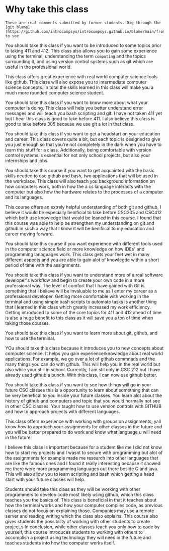 # Why take this class

```{note}
These are real comments submitted by former students. Dig through the [git blame](https://github.com/introcompsys/introcompsys.github.io/blame/main/fromstudents.md) to see
```

You should take this class if you want to be introduced to some topics prior to taking 411 and 412. This class also allows you to gain some experience using the terminal, understanding the term `computing` and the topics surrounding it, and using version control systems such as git which are useful in the professional world. 

This class offers great experience with real world computer science tools like github. This class will also expose you to 
intermediate computer science concepts. In total the skills learned in this class will make you a much more rounded computer science student. 


You should take this class if you want to know more about what your computer is doing. This class will help you better understand error messages and will teach you bash
scripting and git. I have not taken 411 yet but I hear this class is good to take before 411. I also believe this class is good to take before 305 because we use git a lot in that
class.

You should take this class if you want to get a headstart on your education and
career. This class covers quite a bit, but each topic is designed to give you
just enough so that you're not completely in the dark when you have to learn
this stuff for a class. Additionally, being comfortable with version control
systems is essential for not only school projects, but also your internships
and jobs.


You should take this course if you want to get acquainted with the basic skills needed to use github and bash, two applications that will be used in the workplace.
This class will also teach you background information on how computers work, both in how the a cs language interacts with the computer but also how the hardware relates to the processes of a computer and its languages.


This course offers an extrely helpful understanding of both git and github, I believe it would be especially benificial to take before CSC305 and
CSC412 which both use knowledge that would be leaned in this course. I found that this course was able to help be strengthen my understanding on git and
github in such a way that I know it will be benifiical to my education and career moving forward. 


You should take this course if you want experience with different tools used in the computer science field or more knowledge on how IDEs' and programming lanaguages
work. This class gets your feet wet in many different aspects and you are able to gain alot of knowlegde within a short period of time with the assignments. 


You should take this class if you want to understand more of a real software developer's workflow 
and begin to create your own code in a more professional way. The level of comfort that I have 
gained with Git is something that I believe will be invaluable to me as I enter my career as a 
professional developer. Getting more comfortable with working in the terminal and using simple 
bash scripts to automate tasks is another thing that I learned in this class which greatly increased 
my work efficiency. Getting introduced to some of the core topics for 411 and 412 ahead of time 
is also a huge benefit to this class as it will save you a ton of time when taking those courses.


You should take this class if you want to learn more about git, github, and how to use the terminal.


YOu should take this class because it introduces you to new concepts about computer science. It helps 
you gain experience/knowledge about real world applications. For example, we go over a lot of github 
commnads and the many things you can do with github. This will help you in the real world but also while 
your still in school. Currently, I am stil only in CSC 212 but I have already used github a bunch. With 
this class, I can now use github better. 

You should take this class if you want to see how things will go in your future CSC classes this is a opportunity to learn about something that can be very benefical to you inside your future classes. You learn alot about the history of github and computers and topic that you would normally not see in other CSC classes. Your taught how to use version controls with GITHUB and how to approach projects with different languages. 

This class offers experience with working with groups on assignments, yall know how to approach your assignments for other classes in the future and you will be better prepared to do work and know what language u will need in the future. 


I believe this class is important because for a student like me I did not know how to start my projects and I wasnt to secure with programming but alot of the assignments for example made me research into other languages that are like the famous ones and I found it really interesting because it showed me there were more programming languages out there beside C and java. This will also allow you to learn scripting and bash which getting a head start with your future classes will help.


Students should take this class as they will be working with other programmers to develop code most likely using github, which this class teaches you the basics of. This class is beneficial in that it teaches about how the terminal works and how your computer compiles code, as previous classes do not focus on explaining those. Companies may use a remote server and reading writing which the class also explains. This course also gives students the possibility of working with other students to create project.s In conclusion, while other classes teach you only how to code by yourself, this course introduces students to working with others to accomplish a project using technology they will need in the future and teaches students into how the computer works itself. 




